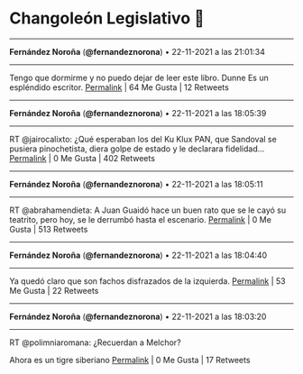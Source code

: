 # Changoleón Legislativo 🙈
*****
**Fernández Noroña** (**@fernandeznorona**) • 22-11-2021 a las 21:01:34
*****
Tengo que dormirme y no puedo dejar de leer este libro. Dunne Es un espléndido escritor.
[Permalink](https://twitter.com/fernandeznorona/status/1463009810018828289) | 64 Me Gusta | 12 Retweets
*****
**Fernández Noroña** (**@fernandeznorona**) • 22-11-2021 a las 18:05:39
*****
RT @jairocalixto: ¿Qué esperaban los del Ku Klux PAN, que Sandoval se pusiera pinochetista, diera golpe de estado y le declarara fidelidad…
[Permalink](https://twitter.com/fernandeznorona/status/1462965539987279879) | 0 Me Gusta | 402 Retweets
*****
**Fernández Noroña** (**@fernandeznorona**) • 22-11-2021 a las 18:05:11
*****
RT @abrahamendieta: A Juan Guaidó hace un buen rato que se le cayó su teatrito, pero hoy, se le derrumbó hasta el escenario.
[Permalink](https://twitter.com/fernandeznorona/status/1462965419262676992) | 0 Me Gusta | 513 Retweets
*****
**Fernández Noroña** (**@fernandeznorona**) • 22-11-2021 a las 18:04:40
*****
Ya quedó claro que son fachos disfrazados de la izquierda.
[Permalink](https://twitter.com/fernandeznorona/status/1462965290895953920) | 53 Me Gusta | 22 Retweets
*****
**Fernández Noroña** (**@fernandeznorona**) • 22-11-2021 a las 18:03:20
*****
RT @polimniaromana: ¿Recuerdan a Melchor?


Ahora es un tigre siberiano
[Permalink](https://twitter.com/fernandeznorona/status/1462964953690771460) | 0 Me Gusta | 17 Retweets